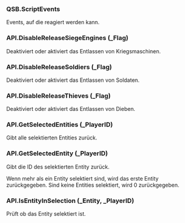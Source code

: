 ### QSB.ScriptEvents

Events, auf die reagiert werden kann.

### API.DisableReleaseSiegeEngines (_Flag)

Deaktiviert oder aktiviert das Entlassen von Kriegsmaschinen.

### API.DisableReleaseSoldiers (_Flag)

Deaktiviert oder aktiviert das Entlassen von Soldaten.

### API.DisableReleaseThieves (_Flag)

Deaktiviert oder aktiviert das Entlassen von Dieben.

### API.GetSelectedEntities (_PlayerID)

Gibt alle selektierten Entities zurück.

### API.GetSelectedEntity (_PlayerID)

Gibt die ID des selektierten Entity zurück.

 Wenn mehr als ein Entity selektiert sind, wird das erste Entity
 zurückgegeben. Sind keine Entities selektiert, wird 0 zurückgegeben.


### API.IsEntityInSelection (_Entity, _PlayerID)

Prüft ob das Entity selektiert ist.

